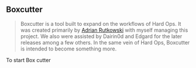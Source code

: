 ## Boxcutter 

> Boxcutter is a tool built to expand on the workflows of Hard Ops. It was created
primarily by [Adrian Rutkowski](https://www.artstation.com/artist/adrianrutkowski)
with myself managing this project. We also were assisted by Dairin0d and Edgard
for the later releases among a few others. In the same vein of Hard Ops, Boxcutter
is intended to become something more.

To start Box cutter
